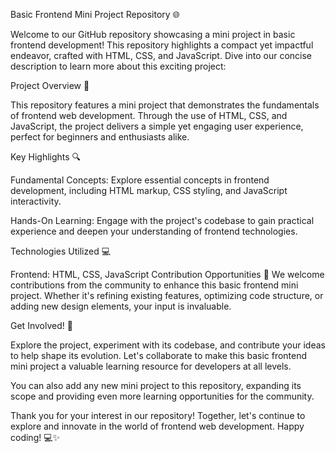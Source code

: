 Basic Frontend Mini Project Repository 🌐

Welcome to our GitHub repository showcasing a mini project in basic frontend development! This repository highlights a compact yet impactful endeavor, crafted with HTML, CSS, and JavaScript. Dive into our concise description to learn more about this exciting project:

Project Overview 🚀

This repository features a mini project that demonstrates the fundamentals of frontend web development. Through the use of HTML, CSS, and JavaScript, the project delivers a simple yet engaging user experience, perfect for beginners and enthusiasts alike.

Key Highlights 🔍

Fundamental Concepts: Explore essential concepts in frontend development, including HTML markup, CSS styling, and JavaScript interactivity.

Hands-On Learning: Engage with the project's codebase to gain practical experience and deepen your understanding of frontend technologies.

Technologies Utilized 💻

Frontend: HTML, CSS, JavaScript
Contribution Opportunities 🤝
We welcome contributions from the community to enhance this basic frontend mini project. Whether it's refining existing features, optimizing code structure, or adding new design elements, your input is invaluable.


Get Involved! 🌟

Explore the project, experiment with its codebase, and contribute your ideas to help shape its evolution. Let's collaborate to make this basic frontend mini project a valuable learning resource for developers at all levels.

You can also add any new mini project to this repository, expanding its scope and providing even more learning opportunities for the community.

Thank you for your interest in our repository! Together, let's continue to explore and innovate in the world of frontend web development. Happy coding! 💻✨
